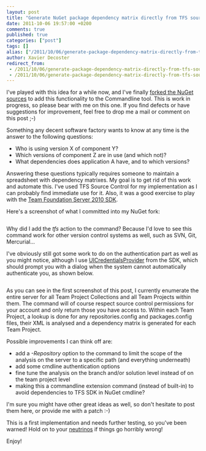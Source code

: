 ```yaml
---
layout: post
title: "Generate NuGet package dependency matrix directly from TFS source control"
date: 2011-10-06 19:57:00 +0200
comments: true
published: true
categories: ["post"]
tags: []
alias: ["/2011/10/06/generate-package-dependency-matrix-directly-from-tfs-source-control-aspx/"]
author: Xavier Decoster
redirect_from:
 - /2011/10/06/generate-package-dependency-matrix-directly-from-tfs-source-control-aspx/.html
 - /2011/10/06/generate-package-dependency-matrix-directly-from-tfs-source-control-aspx/.html
---
```

<p>I've played with this idea for a while now, and I've finally <a href="http://nuget.codeplex.com/SourceControl/network/Forks/XavierDecoster/NuGetTfs" target="_blank">forked the NuGet sources</a> to add this functionality to the Commandline tool. This is work in progress, so please bear with me on this one. If you find defects or have suggestions for improvement, feel free to drop me a mail or comment on this post ;-)</p>

<p>Something any decent software factory wants to know at any time is the answer to the following questions:</p>

<ul>
<li>Who is using version X of component Y?</li>
<li>Which versions of component Z are in use (and which not)?</li>
<li>What dependencies does application A have, and to which versions?</li>
</ul>

<p>Answering these questions typically requires someone to maintain a spreadsheet with dependency matrixes. My goal is to get rid of this work and automate this. I've used TFS Source Control for my implementation as I can probably find immediate use for it. Also, it was a good exercise to play with the <a href="http://msdn.microsoft.com/en-us/library/bb130146(v=VS.100).aspx" target="_blank">Team Foundation Server 2010 SDK</a>.</p>

<p>Here's a screenshot of what I committed into my NuGet fork:</p>

<p><img src="https://xavierdecosterblog.blob.core.windows.net/blog/2011-10-06/nugetcmdlineanalyse.png" alt="" /></p>

<p>Why did I add the <em>tfs</em> action to the command? Because I'd love to see this command work for other version control systems as well, such as SVN, Git, Mercurial...</p>

<p>I've obviously still got some work to do on the authentication part as well as you might notice, although I use <a href="http://msdn.microsoft.com/en-us/library/microsoft.teamfoundation.client.uicredentialsprovider(v=VS.100).aspx" target="_blank">UICredentialsProvider</a> from the SDK, which should prompt you with a dialog when the system cannot automatically authenticate you, as shown below.</p>

<p><img src="https://xavierdecosterblog.blob.core.windows.net/blog/2011-10-06/nugetcmdlineanalyseauthentication.png" alt="" /></p>

<p>As you can see in the first screenshot of this post, I currently enumerate the entire server for all Team Project Collections and all Team Projects within them. The command will of course respect source control permissions for your account and only return those you have access to. Within each Team Project, a lookup is done for any repositories.config and packages.config files, their XML is analysed and a dependency matrix is generated for each Team Project.</p>

<p>Possible improvements I can think off are:</p>

<ul>
<li>add a <em>-Repository</em> option to the command to limit the scope of the analysis on the server to a specific path (and everything underneath)</li>
<li>add some cmdline authentication options</li>
<li>fine tune the analysis on the branch and/or solution level instead of on the team project level</li>
<li>making this a commandline extension command (instead of built-in) to avoid dependencies to TFS SDK in NuGet cmdline?</li>
</ul>

<p>I'm sure you might have other great ideas as well, so don't hesitate to post them here, or provide me with a patch :-)</p>

<p>This is a first implementation and needs further testing, so you've been warned! Hold on to your <a href="http://en.wikipedia.org/wiki/Neutrino" target="_blank">neutrinos</a> if things go horribly wrong!</p>

<p>Enjoy!</p>
